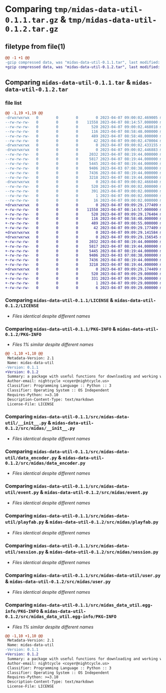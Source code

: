 # Comparing `tmp/midas-data-util-0.1.1.tar.gz` & `tmp/midas-data-util-0.1.2.tar.gz`

## filetype from file(1)

```diff
@@ -1 +1 @@
-gzip compressed data, was "midas-data-util-0.1.1.tar", last modified: Fri Apr  7 09:00:02 2023, max compression
+gzip compressed data, was "midas-data-util-0.1.2.tar", last modified: Fri Apr  7 09:09:29 2023, max compression
```

## Comparing `midas-data-util-0.1.1.tar` & `midas-data-util-0.1.2.tar`

### file list

```diff
@@ -1,19 +1,19 @@
-drwxrwxrwx   0        0        0        0 2023-04-07 09:00:02.469005 midas-data-util-0.1.1/
--rw-rw-rw-   0        0        0    11558 2023-04-07 08:14:57.000000 midas-data-util-0.1.1/LICENSE
--rw-rw-rw-   0        0        0      520 2023-04-07 09:00:02.468018 midas-data-util-0.1.1/PKG-INFO
--rw-rw-rw-   0        0        0      116 2023-04-07 08:58:48.000000 midas-data-util-0.1.1/README.md
--rw-rw-rw-   0        0        0      489 2023-04-07 08:58:48.000000 midas-data-util-0.1.1/pyproject.toml
--rw-rw-rw-   0        0        0       42 2023-04-07 09:00:02.470004 midas-data-util-0.1.1/setup.cfg
-drwxrwxrwx   0        0        0        0 2023-04-07 09:00:02.433155 midas-data-util-0.1.1/src/
-drwxrwxrwx   0        0        0        0 2023-04-07 09:00:02.446883 midas-data-util-0.1.1/src/midas-data-util/
--rw-rw-rw-   0        0        0     2032 2023-04-07 08:19:44.000000 midas-data-util-0.1.1/src/midas-data-util/__init__.py
--rw-rw-rw-   0        0        0     5817 2023-04-07 08:19:44.000000 midas-data-util-0.1.1/src/midas-data-util/data_encoder.py
--rw-rw-rw-   0        0        0     5445 2023-04-07 08:19:44.000000 midas-data-util-0.1.1/src/midas-data-util/event.py
--rw-rw-rw-   0        0        0     9406 2023-04-03 07:08:38.000000 midas-data-util-0.1.1/src/midas-data-util/playfab.py
--rw-rw-rw-   0        0        0     7436 2023-04-07 08:19:44.000000 midas-data-util-0.1.1/src/midas-data-util/session.py
--rw-rw-rw-   0        0        0     3218 2023-04-07 08:19:44.000000 midas-data-util-0.1.1/src/midas-data-util/user.py
-drwxrwxrwx   0        0        0        0 2023-04-07 09:00:02.466040 midas-data-util-0.1.1/src/midas_data_util.egg-info/
--rw-rw-rw-   0        0        0      520 2023-04-07 09:00:02.000000 midas-data-util-0.1.1/src/midas_data_util.egg-info/PKG-INFO
--rw-rw-rw-   0        0        0      391 2023-04-07 09:00:02.000000 midas-data-util-0.1.1/src/midas_data_util.egg-info/SOURCES.txt
--rw-rw-rw-   0        0        0        1 2023-04-07 09:00:02.000000 midas-data-util-0.1.1/src/midas_data_util.egg-info/dependency_links.txt
--rw-rw-rw-   0        0        0       16 2023-04-07 09:00:02.000000 midas-data-util-0.1.1/src/midas_data_util.egg-info/top_level.txt
+drwxrwxrwx   0        0        0        0 2023-04-07 09:09:29.177409 midas-data-util-0.1.2/
+-rw-rw-rw-   0        0        0    11558 2023-04-07 08:14:57.000000 midas-data-util-0.1.2/LICENSE
+-rw-rw-rw-   0        0        0      520 2023-04-07 09:09:29.176404 midas-data-util-0.1.2/PKG-INFO
+-rw-rw-rw-   0        0        0      116 2023-04-07 08:58:48.000000 midas-data-util-0.1.2/README.md
+-rw-rw-rw-   0        0        0      489 2023-04-07 09:08:55.000000 midas-data-util-0.1.2/pyproject.toml
+-rw-rw-rw-   0        0        0       42 2023-04-07 09:09:29.177409 midas-data-util-0.1.2/setup.cfg
+drwxrwxrwx   0        0        0        0 2023-04-07 09:09:29.141584 midas-data-util-0.1.2/src/
+drwxrwxrwx   0        0        0        0 2023-04-07 09:09:29.156545 midas-data-util-0.1.2/src/midas/
+-rw-rw-rw-   0        0        0     2032 2023-04-07 08:19:44.000000 midas-data-util-0.1.2/src/midas/__init__.py
+-rw-rw-rw-   0        0        0     5817 2023-04-07 08:19:44.000000 midas-data-util-0.1.2/src/midas/data_encoder.py
+-rw-rw-rw-   0        0        0     5445 2023-04-07 08:19:44.000000 midas-data-util-0.1.2/src/midas/event.py
+-rw-rw-rw-   0        0        0     9406 2023-04-03 07:08:38.000000 midas-data-util-0.1.2/src/midas/playfab.py
+-rw-rw-rw-   0        0        0     7436 2023-04-07 08:19:44.000000 midas-data-util-0.1.2/src/midas/session.py
+-rw-rw-rw-   0        0        0     3218 2023-04-07 08:19:44.000000 midas-data-util-0.1.2/src/midas/user.py
+drwxrwxrwx   0        0        0        0 2023-04-07 09:09:29.174409 midas-data-util-0.1.2/src/midas_data_util.egg-info/
+-rw-rw-rw-   0        0        0      520 2023-04-07 09:09:29.000000 midas-data-util-0.1.2/src/midas_data_util.egg-info/PKG-INFO
+-rw-rw-rw-   0        0        0      331 2023-04-07 09:09:29.000000 midas-data-util-0.1.2/src/midas_data_util.egg-info/SOURCES.txt
+-rw-rw-rw-   0        0        0        1 2023-04-07 09:09:29.000000 midas-data-util-0.1.2/src/midas_data_util.egg-info/dependency_links.txt
+-rw-rw-rw-   0        0        0        6 2023-04-07 09:09:29.000000 midas-data-util-0.1.2/src/midas_data_util.egg-info/top_level.txt
```

### Comparing `midas-data-util-0.1.1/LICENSE` & `midas-data-util-0.1.2/LICENSE`

 * *Files identical despite different names*

### Comparing `midas-data-util-0.1.1/PKG-INFO` & `midas-data-util-0.1.2/PKG-INFO`

 * *Files 1% similar despite different names*

```diff
@@ -1,10 +1,10 @@
 Metadata-Version: 2.1
 Name: midas-data-util
-Version: 0.1.1
+Version: 0.1.2
 Summary: a package with useful functions for downloading and working with midas generated analytics data
 Author-email: nightcycle <coyer@nightcycle.us>
 Classifier: Programming Language :: Python :: 3
 Classifier: Operating System :: OS Independent
 Requires-Python: >=3.10
 Description-Content-Type: text/markdown
 License-File: LICENSE
```

### Comparing `midas-data-util-0.1.1/src/midas-data-util/__init__.py` & `midas-data-util-0.1.2/src/midas/__init__.py`

 * *Files identical despite different names*

### Comparing `midas-data-util-0.1.1/src/midas-data-util/data_encoder.py` & `midas-data-util-0.1.2/src/midas/data_encoder.py`

 * *Files identical despite different names*

### Comparing `midas-data-util-0.1.1/src/midas-data-util/event.py` & `midas-data-util-0.1.2/src/midas/event.py`

 * *Files identical despite different names*

### Comparing `midas-data-util-0.1.1/src/midas-data-util/playfab.py` & `midas-data-util-0.1.2/src/midas/playfab.py`

 * *Files identical despite different names*

### Comparing `midas-data-util-0.1.1/src/midas-data-util/session.py` & `midas-data-util-0.1.2/src/midas/session.py`

 * *Files identical despite different names*

### Comparing `midas-data-util-0.1.1/src/midas-data-util/user.py` & `midas-data-util-0.1.2/src/midas/user.py`

 * *Files identical despite different names*

### Comparing `midas-data-util-0.1.1/src/midas_data_util.egg-info/PKG-INFO` & `midas-data-util-0.1.2/src/midas_data_util.egg-info/PKG-INFO`

 * *Files 1% similar despite different names*

```diff
@@ -1,10 +1,10 @@
 Metadata-Version: 2.1
 Name: midas-data-util
-Version: 0.1.1
+Version: 0.1.2
 Summary: a package with useful functions for downloading and working with midas generated analytics data
 Author-email: nightcycle <coyer@nightcycle.us>
 Classifier: Programming Language :: Python :: 3
 Classifier: Operating System :: OS Independent
 Requires-Python: >=3.10
 Description-Content-Type: text/markdown
 License-File: LICENSE
```

